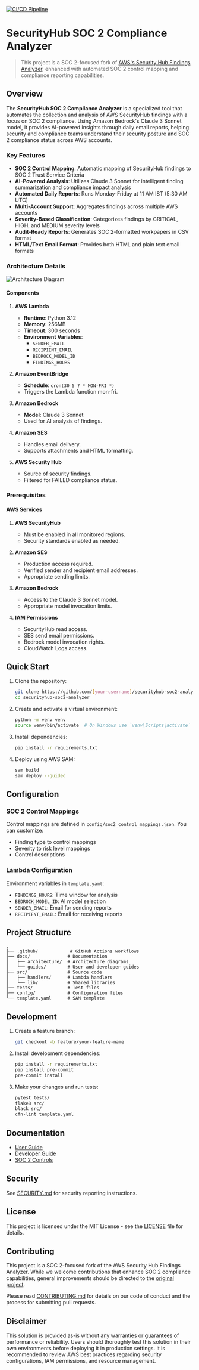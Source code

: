 [![CI/CD Pipeline](https://github.com/ajy0127/securityhub_soc2analysis/actions/workflows/ci.yml/badge.svg)](https://github.com/ajy0127/securityhub_soc2analysis/actions/workflows/ci.yml)

# SecurityHub SOC 2 Compliance Analyzer

> This project is a SOC 2-focused fork of [AWS's Security Hub Findings Analyzer](https://github.com/aws-samples/analyze-securityhub-findings-with-bedrock), enhanced with automated SOC 2 control mapping and compliance reporting capabilities.

## Overview

The **SecurityHub SOC 2 Compliance Analyzer** is a specialized tool that automates the collection and analysis of AWS SecurityHub findings with a focus on SOC 2 compliance. Using Amazon Bedrock's Claude 3 Sonnet model, it provides AI-powered insights through daily email reports, helping security and compliance teams understand their security posture and SOC 2 compliance status across AWS accounts.

### Key Features

- **SOC 2 Control Mapping**: Automatic mapping of SecurityHub findings to SOC 2 Trust Service Criteria
- **AI-Powered Analysis**: Utilizes Claude 3 Sonnet for intelligent finding summarization and compliance impact analysis
- **Automated Daily Reports**: Runs Monday-Friday at 11 AM IST (5:30 AM UTC)
- **Multi-Account Support**: Aggregates findings across multiple AWS accounts
- **Severity-Based Classification**: Categorizes findings by CRITICAL, HIGH, and MEDIUM severity levels
- **Audit-Ready Reports**: Generates SOC 2-formatted workpapers in CSV format
- **HTML/Text Email Format**: Provides both HTML and plain text email formats

### Architecture Details

![Architecture Diagram](docs/architecture/Architecture.png)

#### Components

1. **AWS Lambda**
   - **Runtime**: Python 3.12
   - **Memory**: 256MB
   - **Timeout**: 300 seconds
   - **Environment Variables**:
     - `SENDER_EMAIL`
     - `RECIPIENT_EMAIL`
     - `BEDROCK_MODEL_ID`
     - `FINDINGS_HOURS`

2. **Amazon EventBridge**
   - **Schedule**: `cron(30 5 ? * MON-FRI *)`
   - Triggers the Lambda function mon-fri.

3. **Amazon Bedrock**
   - **Model**: Claude 3 Sonnet
   - Used for AI analysis of findings.

4. **Amazon SES**
   - Handles email delivery.
   - Supports attachments and HTML formatting.

5. **AWS Security Hub**
   - Source of security findings.
   - Filtered for FAILED compliance status.

### Prerequisites

#### AWS Services

1. **AWS SecurityHub**
   - Must be enabled in all monitored regions.
   - Security standards enabled as needed.

2. **Amazon SES**
   - Production access required.
   - Verified sender and recipient email addresses.
   - Appropriate sending limits.

3. **Amazon Bedrock**
   - Access to the Claude 3 Sonnet model.
   - Appropriate model invocation limits.

4. **IAM Permissions**
   - SecurityHub read access.
   - SES send email permissions.
   - Bedrock model invocation rights.
   - CloudWatch Logs access.

## Quick Start

1. Clone the repository:
   ```bash
   git clone https://github.com/[your-username]/securityhub-soc2-analyzer.git
   cd securityhub-soc2-analyzer
   ```

2. Create and activate a virtual environment:
   ```bash
   python -m venv venv
   source venv/bin/activate  # On Windows use `venv\Scripts\activate`
   ```

3. Install dependencies:
   ```bash
   pip install -r requirements.txt
   ```

4. Deploy using AWS SAM:
   ```bash
   sam build
   sam deploy --guided
   ```

## Configuration

### SOC 2 Control Mappings

Control mappings are defined in `config/soc2_control_mappings.json`. You can customize:
- Finding type to control mappings
- Severity to risk level mappings
- Control descriptions

### Lambda Configuration

Environment variables in `template.yaml`:
- `FINDINGS_HOURS`: Time window for analysis
- `BEDROCK_MODEL_ID`: AI model selection
- `SENDER_EMAIL`: Email for sending reports
- `RECIPIENT_EMAIL`: Email for receiving reports

## Project Structure

```
.
├── .github/            # GitHub Actions workflows
├── docs/              # Documentation
│   ├── architecture/  # Architecture diagrams
│   └── guides/        # User and developer guides
├── src/               # Source code
│   ├── handlers/      # Lambda handlers
│   └── lib/           # Shared libraries
├── tests/             # Test files
├── config/            # Configuration files
└── template.yaml      # SAM template
```

## Development

1. Create a feature branch:
   ```bash
   git checkout -b feature/your-feature-name
   ```

2. Install development dependencies:
   ```bash
   pip install -r requirements.txt
   pip install pre-commit
   pre-commit install
   ```

3. Make your changes and run tests:
   ```bash
   pytest tests/
   flake8 src/
   black src/
   cfn-lint template.yaml
   ```

## Documentation

- [User Guide](docs/guides/user-guide.md)
- [Developer Guide](docs/guides/developer-guide.md)
- [SOC 2 Controls](docs/guides/soc2-controls.md)

## Security

See [SECURITY.md](SECURITY.md) for security reporting instructions.

## License

This project is licensed under the MIT License - see the [LICENSE](LICENSE) file for details.

## Contributing

This project is a SOC 2-focused fork of the AWS Security Hub Findings Analyzer. While we welcome contributions that enhance SOC 2 compliance capabilities, general improvements should be directed to the [original project](https://github.com/aws-samples/analyze-securityhub-findings-with-bedrock).

Please read [CONTRIBUTING.md](CONTRIBUTING.md) for details on our code of conduct and the process for submitting pull requests.

## Disclaimer

This solution is provided as-is without any warranties or guarantees of performance or reliability. Users should thoroughly test this solution in their own environments before deploying it in production settings. It is recommended to review AWS best practices regarding security configurations, IAM permissions, and resource management.



